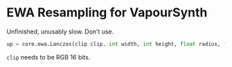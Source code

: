# EWA Resampling for VapourSynth

Unfinished, unusably slow. Don’t use.

```py
up = core.ewa.Lanczos(clip clip, int width, int height, float radius, float blur)
```

``clip`` needs to be RGB 16 bits.
